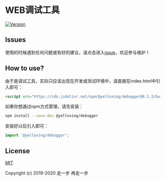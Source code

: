 # WEB调试工具

[![Version](https://img.shields.io/npm/v/@yelloxing/debugger.svg)](https://www.npmjs.com/package/@yelloxing/debugger)

## Issues
使用的时候遇到任何问题或有好的建议，请点击进入[issue](https://github.com/yelloxing/debug.console.js/issues)，欢迎参与维护！

## How to use?
由于是调试工具，实际只应该出现在开发或测试环境中，请直接在index.html中引入即可：

```html
<script src="https://cdn.jsdelivr.net/npm/@yelloxing/debugger@0.1.3/build/debug.console.min.js"></script>
```

如果你想通过npm方式管理，请先安装：

```bash
npm install --save-dev @yelloxing/debugger
```

安装好以后引入即可：

```js
import '@yelloxing/debugger';
```
## License

[MIT](https://github.com/yelloxing/debug.console.js/blob/master/LICENSE)

Copyright (c) 2019-2020 走一步 再走一步
